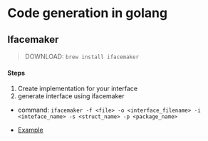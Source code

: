 # Code generation in golang

## Ifacemaker

> DOWNLOAD: `brew install ifacemaker`

#### Steps
1. Create implementation for your interface
2. generate interface using ifacemaker

- command: `ifacemaker -f <file> -o <interface_filename> -i <inteface_name> -s <struct_name> -p <package_name>`

- [Example](./ifmaker)

